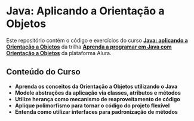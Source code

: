# Java: Aplicando a Orientação a Objetos

Este repositório contém o código e exercícios do curso **[Java: aplicando a Orientação a Objetos](https://cursos.alura.com.br/course/java-aplicando-orientacao-objetos)** da trilha **[Aprenda a programar em Java com Orientação a Objetos](https://cursos.alura.com.br/formacao-java)** da plataforma Alura.  

## Conteúdo do Curso

- **Aprenda os conceitos da Orientação a Objetos utilizando o Java**
- **Modele abstrações da aplicação via classes, atributos e métodos**
- **Utilize herança como mecanismo de reaproveitamento de código**
- **Aplique polimorfismo para tornar o código do projeto flexível**
- **Entenda como utilizar interfaces para padronização de métodos**
